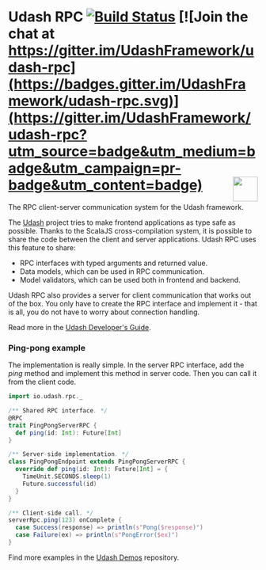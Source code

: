 # Udash RPC [![Build Status](https://travis-ci.org/UdashFramework/udash-rpc.svg?branch=master)](https://travis-ci.org/UdashFramework/udash-rpc) [![Join the chat at https://gitter.im/UdashFramework/udash-rpc](https://badges.gitter.im/UdashFramework/udash-rpc.svg)](https://gitter.im/UdashFramework/udash-rpc?utm_source=badge&utm_medium=badge&utm_campaign=pr-badge&utm_content=badge) [<img align="right" height="50px" src="http://www.avsystem.com/avsystem_logo.png">](http://www.avsystem.com/)

The RPC client-server communication system for the Udash framework.

The [Udash](http://udash.io/) project tries to make frontend applications as type safe as possible. Thanks to the ScalaJS cross-compilation system, it is possible to share the code between the client and server applications. Udash RPC uses this feature to share:
* RPC interfaces with typed arguments and returned value.
* Data models, which can be used in RPC communication.
* Model validators, which can be used both in frontend and backend.

Udash RPC also provides a server for client communication that works out of the box. You only have to create the RPC interface and implement it - that is all, you do not have to worry about connection handling.

Read more in the [Udash Developer's Guide](http://guide.udash.io/#/rpc).

### Ping-pong example

The implementation is really simple. In the server RPC interface, add the *ping* method and implement this method in server code. Then you can call it from the client code.

```scala
import io.udash.rpc._

/** Shared RPC interface. */
@RPC
trait PingPongServerRPC {
  def ping(id: Int): Future[Int]
}

/** Server-side implementation. */
class PingPongEndpoint extends PingPongServerRPC {
  override def ping(id: Int): Future[Int] = {
    TimeUnit.SECONDS.sleep(1)
    Future.successful(id)
  }
}

/** Client-side call. */
serverRpc.ping(123) onComplete {
  case Success(response) => println(s"Pong($response)")
  case Failure(ex) => println(s"PongError($ex)")
}
```

Find more examples in the [Udash Demos](https://github.com/UdashFramework/udash-demos) repository.
